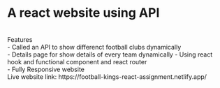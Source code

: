 # A react website using API

<br/>
Features
<br/>
- Called an API to show differenct football clubs dynamically<br/>
- Details page for show details of every team dynamically<be/>
- Using react hook and functional component and react router<br/>
- Fully Responsive website<br/>
Live website link: https://football-kings-react-assignment.netlify.app/
